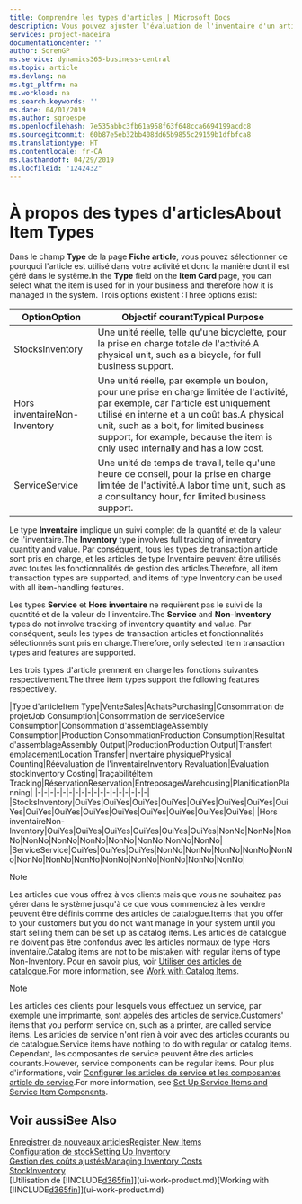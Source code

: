 ```yaml
---
title: Comprendre les types d'articles | Microsoft Docs
description: Vous pouvez ajuster l'évaluation de l'inventaire d'un article à l'aide des méthodes FIFO ou d'évaluation coût moyen, par exemple, lorsque les coûts article sont modifiés pour des motifs autres que les transactions.
services: project-madeira
documentationcenter: ''
author: SorenGP
ms.service: dynamics365-business-central
ms.topic: article
ms.devlang: na
ms.tgt_pltfrm: na
ms.workload: na
ms.search.keywords: ''
ms.date: 04/01/2019
ms.author: sgroespe
ms.openlocfilehash: 7e535abbc3fb61a958f63f648cca6694199acdc8
ms.sourcegitcommit: 60b87e5eb32bb408dd65b9855c29159b1dfbfca8
ms.translationtype: HT
ms.contentlocale: fr-CA
ms.lasthandoff: 04/29/2019
ms.locfileid: "1242432"
---
```

# <a name="about-item-types"></a><span data-ttu-id="12eae-103">À propos des types d'articles</span><span class="sxs-lookup"><span data-stu-id="12eae-103">About Item Types</span></span>
<span data-ttu-id="12eae-104">Dans le champ **Type** de la page **Fiche article**, vous pouvez sélectionner ce pourquoi l'article est utilisé dans votre activité et donc la manière dont il est géré dans le système.</span><span class="sxs-lookup"><span data-stu-id="12eae-104">In the **Type** field on the **Item Card** page, you can select what the item is used for in your business and therefore how it is managed in the system.</span></span> <span data-ttu-id="12eae-105">Trois options existent :</span><span class="sxs-lookup"><span data-stu-id="12eae-105">Three options exist:</span></span>

|<span data-ttu-id="12eae-106">Option</span><span class="sxs-lookup"><span data-stu-id="12eae-106">Option</span></span>|<span data-ttu-id="12eae-107">Objectif courant</span><span class="sxs-lookup"><span data-stu-id="12eae-107">Typical Purpose</span></span>|
|------|-----------|
|<span data-ttu-id="12eae-108">Stocks</span><span class="sxs-lookup"><span data-stu-id="12eae-108">Inventory</span></span>|<span data-ttu-id="12eae-109">Une unité réelle, telle qu'une bicyclette, pour la prise en charge totale de l'activité.</span><span class="sxs-lookup"><span data-stu-id="12eae-109">A physical unit, such as a bicycle, for full business support.</span></span>|
|<span data-ttu-id="12eae-110">Hors inventaire</span><span class="sxs-lookup"><span data-stu-id="12eae-110">Non-Inventory</span></span>|<span data-ttu-id="12eae-111">Une unité réelle, par exemple un boulon, pour une prise en charge limitée de l'activité, par exemple, car l'article est uniquement utilisé en interne et a un coût bas.</span><span class="sxs-lookup"><span data-stu-id="12eae-111">A physical unit, such as a bolt, for limited business support, for example, because the item is only used internally and has a low cost.</span></span>|
|<span data-ttu-id="12eae-112">Service</span><span class="sxs-lookup"><span data-stu-id="12eae-112">Service</span></span>|<span data-ttu-id="12eae-113">Une unité de temps de travail, telle qu'une heure de conseil, pour la prise en charge limitée de l'activité.</span><span class="sxs-lookup"><span data-stu-id="12eae-113">A labor time unit, such as a consultancy hour, for limited business support.</span></span>|

<span data-ttu-id="12eae-114">Le type **Inventaire** implique un suivi complet de la quantité et de la valeur de l'inventaire.</span><span class="sxs-lookup"><span data-stu-id="12eae-114">The **Inventory** type involves full tracking of inventory quantity and value.</span></span> <span data-ttu-id="12eae-115">Par conséquent, tous les types de transaction article sont pris en charge, et les articles de type Inventaire peuvent être utilisés avec toutes les fonctionnalités de gestion des articles.</span><span class="sxs-lookup"><span data-stu-id="12eae-115">Therefore, all item transaction types are supported, and items of type Inventory can be used with all item-handling features.</span></span>

<span data-ttu-id="12eae-116">Les types **Service** et **Hors inventaire** ne requièrent pas le suivi de la quantité et de la valeur de l'inventaire.</span><span class="sxs-lookup"><span data-stu-id="12eae-116">The **Service** and **Non-Inventory** types do not involve tracking of inventory quantity and value.</span></span> <span data-ttu-id="12eae-117">Par conséquent, seuls les types de transaction articles et fonctionnalités sélectionnés sont pris en charge.</span><span class="sxs-lookup"><span data-stu-id="12eae-117">Therefore, only selected item transaction types and features are supported.</span></span>

<span data-ttu-id="12eae-118">Les trois types d'article prennent en charge les fonctions suivantes respectivement.</span><span class="sxs-lookup"><span data-stu-id="12eae-118">The three item types support the following features respectively.</span></span>

|<span data-ttu-id="12eae-119">Type d'article</span><span class="sxs-lookup"><span data-stu-id="12eae-119">Item Type</span></span>|<span data-ttu-id="12eae-120">Vente</span><span class="sxs-lookup"><span data-stu-id="12eae-120">Sales</span></span>|<span data-ttu-id="12eae-121">Achats</span><span class="sxs-lookup"><span data-stu-id="12eae-121">Purchasing</span></span>|<span data-ttu-id="12eae-122">Consommation de projet</span><span class="sxs-lookup"><span data-stu-id="12eae-122">Job Consumption</span></span>|<span data-ttu-id="12eae-123">Consommation de service</span><span class="sxs-lookup"><span data-stu-id="12eae-123">Service Consumption</span></span>|<span data-ttu-id="12eae-124">Consommation d'assemblage</span><span class="sxs-lookup"><span data-stu-id="12eae-124">Assembly Consumption</span></span>|<span data-ttu-id="12eae-125">Production Consommation</span><span class="sxs-lookup"><span data-stu-id="12eae-125">Production Consumption</span></span>|<span data-ttu-id="12eae-126">Résultat d'assemblage</span><span class="sxs-lookup"><span data-stu-id="12eae-126">Assembly Output</span></span>|<span data-ttu-id="12eae-127">Production</span><span class="sxs-lookup"><span data-stu-id="12eae-127">Production Output</span></span>|<span data-ttu-id="12eae-128">Transfert emplacement</span><span class="sxs-lookup"><span data-stu-id="12eae-128">Location Transfer</span></span>|<span data-ttu-id="12eae-129">Inventaire physique</span><span class="sxs-lookup"><span data-stu-id="12eae-129">Physical Counting</span></span>|<span data-ttu-id="12eae-130">Réévaluation de l'inventaire</span><span class="sxs-lookup"><span data-stu-id="12eae-130">Inventory Revaluation</span></span>|<span data-ttu-id="12eae-131">Évaluation stock</span><span class="sxs-lookup"><span data-stu-id="12eae-131">Inventory Costing</span></span>|<span data-ttu-id="12eae-132">Traçabilité</span><span class="sxs-lookup"><span data-stu-id="12eae-132">Item Tracking</span></span>|<span data-ttu-id="12eae-133">Réservation</span><span class="sxs-lookup"><span data-stu-id="12eae-133">Reservation</span></span>|<span data-ttu-id="12eae-134">Entreposage</span><span class="sxs-lookup"><span data-stu-id="12eae-134">Warehousing</span></span>|<span data-ttu-id="12eae-135">Planification</span><span class="sxs-lookup"><span data-stu-id="12eae-135">Planning</span></span>|
|-|-|-|-|-|-|-|-|-|-|-|-|-|-|-|-|-|-|
|<span data-ttu-id="12eae-136">Stocks</span><span class="sxs-lookup"><span data-stu-id="12eae-136">Inventory</span></span>|<span data-ttu-id="12eae-137">Oui</span><span class="sxs-lookup"><span data-stu-id="12eae-137">Yes</span></span>|<span data-ttu-id="12eae-138">Oui</span><span class="sxs-lookup"><span data-stu-id="12eae-138">Yes</span></span>|<span data-ttu-id="12eae-139">Oui</span><span class="sxs-lookup"><span data-stu-id="12eae-139">Yes</span></span>|<span data-ttu-id="12eae-140">Oui</span><span class="sxs-lookup"><span data-stu-id="12eae-140">Yes</span></span>|<span data-ttu-id="12eae-141">Oui</span><span class="sxs-lookup"><span data-stu-id="12eae-141">Yes</span></span>|<span data-ttu-id="12eae-142">Oui</span><span class="sxs-lookup"><span data-stu-id="12eae-142">Yes</span></span>|<span data-ttu-id="12eae-143">Oui</span><span class="sxs-lookup"><span data-stu-id="12eae-143">Yes</span></span>|<span data-ttu-id="12eae-144">Oui</span><span class="sxs-lookup"><span data-stu-id="12eae-144">Yes</span></span>|<span data-ttu-id="12eae-145">Oui</span><span class="sxs-lookup"><span data-stu-id="12eae-145">Yes</span></span>|<span data-ttu-id="12eae-146">Oui</span><span class="sxs-lookup"><span data-stu-id="12eae-146">Yes</span></span>|<span data-ttu-id="12eae-147">Oui</span><span class="sxs-lookup"><span data-stu-id="12eae-147">Yes</span></span>|<span data-ttu-id="12eae-148">Oui</span><span class="sxs-lookup"><span data-stu-id="12eae-148">Yes</span></span>|<span data-ttu-id="12eae-149">Oui</span><span class="sxs-lookup"><span data-stu-id="12eae-149">Yes</span></span>|<span data-ttu-id="12eae-150">Oui</span><span class="sxs-lookup"><span data-stu-id="12eae-150">Yes</span></span>|<span data-ttu-id="12eae-151">Oui</span><span class="sxs-lookup"><span data-stu-id="12eae-151">Yes</span></span>|<span data-ttu-id="12eae-152">Oui</span><span class="sxs-lookup"><span data-stu-id="12eae-152">Yes</span></span>|
|<span data-ttu-id="12eae-153">Hors inventaire</span><span class="sxs-lookup"><span data-stu-id="12eae-153">Non-Inventory</span></span>|<span data-ttu-id="12eae-154">Oui</span><span class="sxs-lookup"><span data-stu-id="12eae-154">Yes</span></span>|<span data-ttu-id="12eae-155">Oui</span><span class="sxs-lookup"><span data-stu-id="12eae-155">Yes</span></span>|<span data-ttu-id="12eae-156">Oui</span><span class="sxs-lookup"><span data-stu-id="12eae-156">Yes</span></span>|<span data-ttu-id="12eae-157">Oui</span><span class="sxs-lookup"><span data-stu-id="12eae-157">Yes</span></span>|<span data-ttu-id="12eae-158">Oui</span><span class="sxs-lookup"><span data-stu-id="12eae-158">Yes</span></span>|<span data-ttu-id="12eae-159">Oui</span><span class="sxs-lookup"><span data-stu-id="12eae-159">Yes</span></span>|<span data-ttu-id="12eae-160">Non</span><span class="sxs-lookup"><span data-stu-id="12eae-160">No</span></span>|<span data-ttu-id="12eae-161">Non</span><span class="sxs-lookup"><span data-stu-id="12eae-161">No</span></span>|<span data-ttu-id="12eae-162">Non</span><span class="sxs-lookup"><span data-stu-id="12eae-162">No</span></span>|<span data-ttu-id="12eae-163">Non</span><span class="sxs-lookup"><span data-stu-id="12eae-163">No</span></span>|<span data-ttu-id="12eae-164">Non</span><span class="sxs-lookup"><span data-stu-id="12eae-164">No</span></span>|<span data-ttu-id="12eae-165">Non</span><span class="sxs-lookup"><span data-stu-id="12eae-165">No</span></span>|<span data-ttu-id="12eae-166">Non</span><span class="sxs-lookup"><span data-stu-id="12eae-166">No</span></span>|<span data-ttu-id="12eae-167">Non</span><span class="sxs-lookup"><span data-stu-id="12eae-167">No</span></span>|<span data-ttu-id="12eae-168">Non</span><span class="sxs-lookup"><span data-stu-id="12eae-168">No</span></span>|<span data-ttu-id="12eae-169">Non</span><span class="sxs-lookup"><span data-stu-id="12eae-169">No</span></span>|
|<span data-ttu-id="12eae-170">Service</span><span class="sxs-lookup"><span data-stu-id="12eae-170">Service</span></span>|<span data-ttu-id="12eae-171">Oui</span><span class="sxs-lookup"><span data-stu-id="12eae-171">Yes</span></span>|<span data-ttu-id="12eae-172">Oui</span><span class="sxs-lookup"><span data-stu-id="12eae-172">Yes</span></span>|<span data-ttu-id="12eae-173">Oui</span><span class="sxs-lookup"><span data-stu-id="12eae-173">Yes</span></span>|<span data-ttu-id="12eae-174">Non</span><span class="sxs-lookup"><span data-stu-id="12eae-174">No</span></span>|<span data-ttu-id="12eae-175">Non</span><span class="sxs-lookup"><span data-stu-id="12eae-175">No</span></span>|<span data-ttu-id="12eae-176">Non</span><span class="sxs-lookup"><span data-stu-id="12eae-176">No</span></span>|<span data-ttu-id="12eae-177">Non</span><span class="sxs-lookup"><span data-stu-id="12eae-177">No</span></span>|<span data-ttu-id="12eae-178">Non</span><span class="sxs-lookup"><span data-stu-id="12eae-178">No</span></span>|<span data-ttu-id="12eae-179">Non</span><span class="sxs-lookup"><span data-stu-id="12eae-179">No</span></span>|<span data-ttu-id="12eae-180">Non</span><span class="sxs-lookup"><span data-stu-id="12eae-180">No</span></span>|<span data-ttu-id="12eae-181">Non</span><span class="sxs-lookup"><span data-stu-id="12eae-181">No</span></span>|<span data-ttu-id="12eae-182">Non</span><span class="sxs-lookup"><span data-stu-id="12eae-182">No</span></span>|<span data-ttu-id="12eae-183">Non</span><span class="sxs-lookup"><span data-stu-id="12eae-183">No</span></span>|<span data-ttu-id="12eae-184">Non</span><span class="sxs-lookup"><span data-stu-id="12eae-184">No</span></span>|<span data-ttu-id="12eae-185">Non</span><span class="sxs-lookup"><span data-stu-id="12eae-185">No</span></span>|<span data-ttu-id="12eae-186">Non</span><span class="sxs-lookup"><span data-stu-id="12eae-186">No</span></span>|

> [!NOTE]
> <span data-ttu-id="12eae-187">Les articles que vous offrez à vos clients mais que vous ne souhaitez pas gérer dans le système jusqu'à ce que vous commenciez à les vendre peuvent être définis comme des articles de catalogue.</span><span class="sxs-lookup"><span data-stu-id="12eae-187">Items that you offer to your customers but you do not want manage in your system until you start selling them can be set up as catalog items.</span></span> <span data-ttu-id="12eae-188">Les articles de catalogue ne doivent pas être confondus avec les articles normaux de type Hors inventaire.</span><span class="sxs-lookup"><span data-stu-id="12eae-188">Catalog items are not to be mistaken with regular items of type Non-Inventory.</span></span> <span data-ttu-id="12eae-189">Pour en savoir plus, voir [Utiliser des articles de catalogue](inventory-how-work-nonstock-items.md).</span><span class="sxs-lookup"><span data-stu-id="12eae-189">For more information, see [Work with Catalog Items](inventory-how-work-nonstock-items.md).</span></span>

> [!NOTE]
> <span data-ttu-id="12eae-190">Les articles des clients pour lesquels vous effectuez un service, par exemple une imprimante, sont appelés des articles de service.</span><span class="sxs-lookup"><span data-stu-id="12eae-190">Customers' items that you perform service on, such as a printer, are called service items.</span></span> <span data-ttu-id="12eae-191">Les articles de service n'ont rien à voir avec des articles courants ou de catalogue.</span><span class="sxs-lookup"><span data-stu-id="12eae-191">Service items have nothing to do with regular or catalog items.</span></span> <span data-ttu-id="12eae-192">Cependant, les composantes de service peuvent être des articles courants.</span><span class="sxs-lookup"><span data-stu-id="12eae-192">However, service components can be regular items.</span></span> <span data-ttu-id="12eae-193">Pour plus d'informations, voir [Configurer les articles de service et les composantes article de service](service-how-setup-service-items.md).</span><span class="sxs-lookup"><span data-stu-id="12eae-193">For more information, see [Set Up Service Items and Service Item Components](service-how-setup-service-items.md).</span></span>

## <a name="see-also"></a><span data-ttu-id="12eae-194">Voir aussi</span><span class="sxs-lookup"><span data-stu-id="12eae-194">See Also</span></span>
[<span data-ttu-id="12eae-195">Enregistrer de nouveaux articles</span><span class="sxs-lookup"><span data-stu-id="12eae-195">Register New Items</span></span>](inventory-how-register-new-items.md)  
[<span data-ttu-id="12eae-196">Configuration de stock</span><span class="sxs-lookup"><span data-stu-id="12eae-196">Setting Up Inventory</span></span>](inventory-setup-inventory.md)  
[<span data-ttu-id="12eae-197">Gestion des coûts ajustés</span><span class="sxs-lookup"><span data-stu-id="12eae-197">Managing Inventory Costs</span></span>](finance-manage-inventory-costs.md)  
[<span data-ttu-id="12eae-198">Stock</span><span class="sxs-lookup"><span data-stu-id="12eae-198">Inventory</span></span>](inventory-manage-inventory.md)  
<span data-ttu-id="12eae-199">[Utilisation de [!INCLUDE[d365fin](includes/d365fin_md.md)]](ui-work-product.md)</span><span class="sxs-lookup"><span data-stu-id="12eae-199">[Working with [!INCLUDE[d365fin](includes/d365fin_md.md)]](ui-work-product.md)</span></span>
